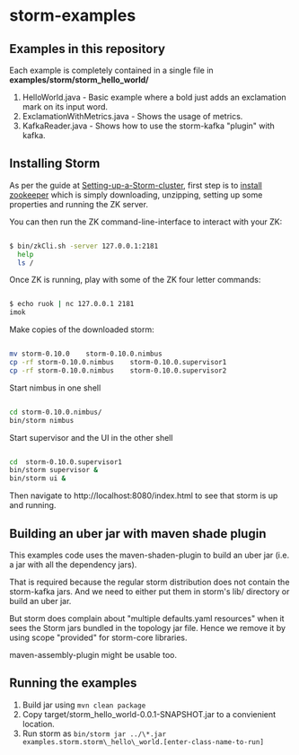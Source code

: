 # storm-examples


## Examples in this repository

Each example is completely contained in a single file in **examples/storm/storm\_hello\_world/**

1. HelloWorld.java - Basic example where a bold just adds an exclamation mark on its input word.
2. ExclamationWithMetrics.java - Shows the usage of metrics.
3. KafkaReader.java - Shows how to use the storm-kafka "plugin" with kafka.


## Installing Storm

As per the guide at [Setting-up-a-Storm-cluster](http://storm.apache.org/documentation/Setting-up-a-Storm-cluster.html), first step is to [install zookeeper](http://zookeeper.apache.org/doc/r3.3.3/zookeeperStarted.html#sc_InstallingSingleMode) which is simply downloading, unzipping, setting up some properties and running the ZK server.

You can then run the ZK command-line-interface to interact with your ZK:

```bash

$ bin/zkCli.sh -server 127.0.0.1:2181
  help
  ls /

```

Once ZK is running, play with some of the ZK four letter commands:

```bash

$ echo ruok | nc 127.0.0.1 2181
imok

```

Make copies of the downloaded storm:

```bash

mv storm-0.10.0    storm-0.10.0.nimbus
cp -rf storm-0.10.0.nimbus    storm-0.10.0.supervisor1
cp -rf storm-0.10.0.nimbus    storm-0.10.0.supervisor2

```

Start nimbus in one shell

```bash

cd storm-0.10.0.nimbus/
bin/storm nimbus

```
 
Start supervisor and the UI in the other shell

```bash

cd  storm-0.10.0.supervisor1
bin/storm supervisor &
bin/storm ui &

```

 
Then navigate to http://localhost:8080/index.html to see that storm is up and running.



## Building an uber jar with maven shade plugin

This examples code uses the maven-shaden-plugin to build an uber jar (i.e. a jar with all the dependency jars).

That is required because the regular storm distribution does not contain the storm-kafka jars.
And we need to either put them in storm's lib/ directory or build an uber jar.

But storm does complain about "multiple defaults.yaml resources" when it sees the Storm jars bundled in the topology jar file. Hence we remove it by using scope "provided" for storm-core libraries.

maven-assembly-plugin might be usable too.



## Running the examples

1. Build jar using `mvn clean package`
2. Copy target/storm\_hello\_world-0.0.1-SNAPSHOT.jar to a convienient location.
3. Run storm as `bin/storm jar ../\*.jar examples.storm.storm\_hello\_world.[enter-class-name-to-run]`

